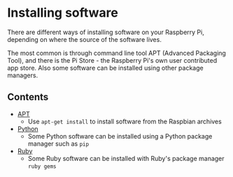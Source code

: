 # Installing software

There are different ways of installing software on your Raspberry Pi, depending on where the source of the software lives.

The most common is through command line tool APT (Advanced Packaging Tool), and there is the Pi Store - the Raspberry Pi's own user contributed app store. Also some software can be installed using other package managers.

## Contents

- [APT](apt.md)
    - Use `apt-get install` to install software from the Raspbian archives
- [Python](python.md)
    - Some Python software can be installed using a Python package manager such as `pip`
- [Ruby](ruby.md)
    - Some Ruby software can be installed with Ruby's package manager `ruby gems`
